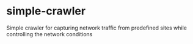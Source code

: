 # simple-crawler
Simple crawler for capturing network traffic from predefined sites while controlling the network conditions
